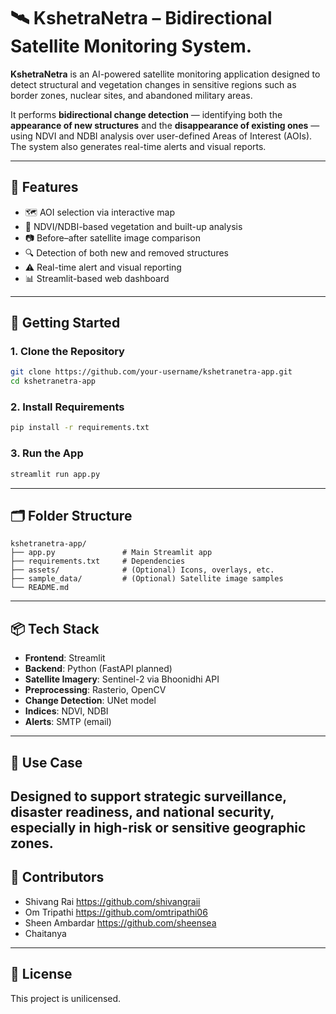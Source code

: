 # 🛰️ KshetraNetra – Bidirectional Satellite Monitoring System.

**KshetraNetra** is an AI-powered satellite monitoring application designed to detect structural and vegetation changes in sensitive regions such as border zones, nuclear sites, and abandoned military areas.

It performs **bidirectional change detection** — identifying both the **appearance of new structures** and the **disappearance of existing ones** — using NDVI and NDBI analysis over user-defined Areas of Interest (AOIs). The system also generates real-time alerts and visual reports.

---

## 🔧 Features

- 🗺️ AOI selection via interactive map
- 🌱 NDVI/NDBI-based vegetation and built-up analysis
- 📷 Before–after satellite image comparison
- 🔍 Detection of both new and removed structures
- ⚠️ Real-time alert and visual reporting
- 📊 Streamlit-based web dashboard

---

## 🚀 Getting Started

### 1. Clone the Repository
```bash
git clone https://github.com/your-username/kshetranetra-app.git
cd kshetranetra-app
```

### 2. Install Requirements
```bash
pip install -r requirements.txt
```

### 3. Run the App
```bash
streamlit run app.py
```

---

## 🗂️ Folder Structure

```
kshetranetra-app/
├── app.py               # Main Streamlit app
├── requirements.txt     # Dependencies
├── assets/              # (Optional) Icons, overlays, etc.
├── sample_data/         # (Optional) Satellite image samples
└── README.md
```

---

## 📦 Tech Stack

- **Frontend**: Streamlit
- **Backend**: Python (FastAPI planned)
- **Satellite Imagery**: Sentinel-2 via Bhoonidhi API
- **Preprocessing**: Rasterio, OpenCV
- **Change Detection**: UNet model
- **Indices**: NDVI, NDBI
- **Alerts**: SMTP (email)

---
## 📍 Use Case
Designed to support **strategic surveillance**, **disaster readiness**, and **national security**, especially in high-risk or sensitive geographic zones.
---

## 🧠 Contributors
- Shivang Rai https://github.com/shivangraii
- Om Tripathi https://github.com/omtripathi06
- Sheen Ambardar https://github.com/sheensea
- Chaitanya
---

## 📜 License
This project is unilicensed.
